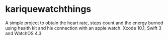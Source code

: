 # kariquewatchthings
A simple project to obtain the heart rate, steps count and the energy burned using health kit and his connection with an apple watch. Xcode 10.1, Swift 3 and WatchOS 4.3.
